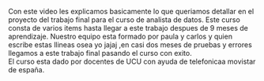 Con este video les explicamos basicamente lo que queriamos detallar en el proyecto del trabajo final para el curso de analista de datos.
Este curso consta de varios items hasta llegar a este trabajo despues de 9 meses de aprendizaje.
Nuestro equipo esta formado por  paula y carlos y quien escribe estas llineas osea yo jajaj ,en casi dos meses de pruebas y errores llegamos a este trabajo final pasando el curso con exito.   
El curso esta dado por docentes de UCU con ayuda de telefonicaa movistar de españa.
